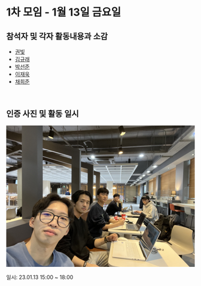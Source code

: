 # 1차 모임 - 1월 13일 금요일

## 참석자 및 각자 활동내용과 소감
- [권빛](./%EA%B6%8C%EB%B9%9B.md)
- [김규래](./%EA%B9%80%EA%B7%9C%EB%9E%98.md)
- [박선준](./%EB%B0%95%EC%84%A0%EC%A4%80.md)
- [이재욱](./%EC%9D%B4%EC%9E%AC%EC%9A%B1.md)
- [채희준](./%EC%B1%84%ED%9D%AC%EC%A4%80.md)

<br>

## 인증 사진 및 활동 일시
![image](./%EC%9D%B8%EC%A6%9D%EC%82%AC%EC%A7%84.jpg)

일시: 23.01.13 15:00 ~ 18:00